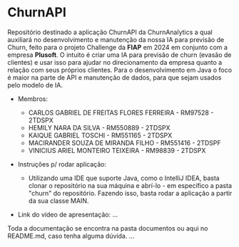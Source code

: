 # ChurnAPI
Repositório destinado a aplicação ChurnAPI da ChurnAnalytics a qual auxiliará no desenvolvimento e manutenção da nossa IA para previsão de Churn, feito para o projeto Challenge da **FIAP** em 2024 em conjunto com a empresa **Plusoft**. O intuito é criar uma IA para previsão de churn (evasão de clientes) e usar isso para ajudar no direcionamento da empresa quanto a relação com seus próprios clientes. Para o desenvolvimento em Java o foco é maior na parte de API e manutenção de dados, para que sejam usados pelo modelo de IA.

* Membros:
   * CARLOS GABRIEL DE FREITAS FLORES FERREIRA - RM97528 - 2TDSPX
   * HEMILY NARA DA SILVA - RM550889 - 2TDSPX
   * KAIQUE GABRIEL TOSCHI - RM551165 - 2TDSPX
   * MACIRANDER SOUZA DE MIRANDA FILHO - RM551416 - 2TDSPF
   * VINICIUS ARIEL MONTEIRO TEIXEIRA - RM98839 - 2TDSPX

* Instruções p/ rodar aplicação:
   * Utilizando uma IDE que suporte Java, como o IntelliJ IDEA, basta clonar o repositório na sua máquina e abrí-lo - em específico a pasta "churn" do repositório. Fazendo isso, basta rodar a aplicação a partir da sua classe MAIN.

* Link do vídeo de apresentação: ...

Toda a documentação se encontra na pasta documentos ou aqui no README.md, caso tenha alguma dúvida.
...
